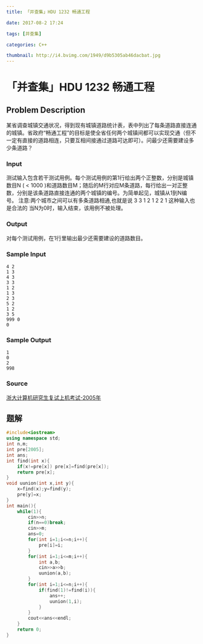 ```yaml
---
title: 「并查集」HDU 1232 畅通工程

date: 2017-08-2 17:24

tags: [并查集]

categories: C++

thumbnail: http://i4.bvimg.com/1949/d9b5305ab46dacbat.jpg
---
```


# 「并查集」HDU 1232 畅通工程

## Problem Description

某省调查城镇交通状况，得到现有城镇道路统计表，表中列出了每条道路直接连通的城镇。省政府“畅通工程”的目标是使全省任何两个城镇间都可以实现交通（但不一定有直接的道路相连，只要互相间接通过道路可达即可）。问最少还需要建设多少条道路？ 

### Input

测试输入包含若干测试用例。每个测试用例的第1行给出两个正整数，分别是城镇数目N ( < 1000 )和道路数目M；随后的M行对应M条道路，每行给出一对正整数，分别是该条道路直接连通的两个城镇的编号。为简单起见，城镇从1到N编号。 
注意:两个城市之间可以有多条道路相通,也就是说
3 3
1 2
1 2
2 1
这种输入也是合法的
当N为0时，输入结束，该用例不被处理。 

### Output

对每个测试用例，在1行里输出最少还需要建设的道路数目。 

### Sample Input

```
4 2
1 3
4 3
3 3
1 2
1 3
2 3
5 2
1 2
3 5
999 0
0
```

### Sample Output

```
1
0
2
998
```

### Source

[浙大计算机研究生复试上机考试-2005年](http://acm.hdu.edu.cn/search.php?field=problem&key=%D5%E3%B4%F3%BC%C6%CB%E3%BB%FA%D1%D0%BE%BF%C9%FA%B8%B4%CA%D4%C9%CF%BB%FA%BF%BC%CA%D4-2005%C4%EA&source=1&searchmode=source)

## 题解

```cpp
#include<iostream>
using namespace std;
int n,m;
int pre[2005];
int ans;
int find(int x){
	if(x!=pre[x]) pre[x]=find(pre[x]);
	return pre[x];
}
void uunion(int x,int y){
	x=find(x);y=find(y);
	pre[y]=x;
}
int main(){
	while(1){
		cin>>n;
		if(n==0)break;
		cin>>m;
		ans=0;
		for(int i=1;i<=n;i++){
			pre[i]=i;
		}
		for(int i=1;i<=m;i++){
			int a,b;
			cin>>a>>b;
			uunion(a,b);
		}
		for(int i=1;i<=n;i++){
			if(find(1)!=find(i)){
				ans++;
				uunion(1,i);
			}
		}
		cout<<ans<<endl;
	}
	return 0;
}
```

